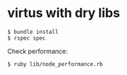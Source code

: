 # virtus with dry libs

    $ bundle install
    $ rspec spec

Check performance:

    $ ruby lib/node_performance.rb
